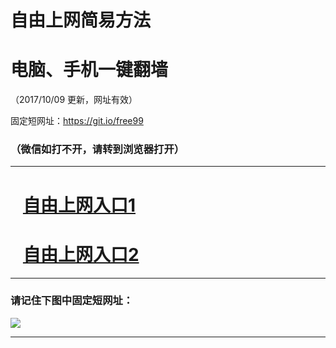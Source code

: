 ﻿# 自由上网简易方法

# 电脑、手机一键翻墙

（2017/10/09 更新，网址有效）

固定短网址：https://git.io/free99

### （微信如打不开，请转到浏览器打开）


***





# &nbsp;&nbsp; <a href="http://ft194199555.fwq-tz-1001.info/fwqtz01.html?t=1009001441 " target="_blank">自由上网入口1</a>
# &nbsp;&nbsp; <a href="http://ft806725114.fwq-tz-1002.info/fwqtz02.html?t=100900115920 " target="_blank">自由上网入口2</a>
***

### 请记住下图中固定短网址：

<img src="https://s3-us-west-2.amazonaws.com/fwq-1001/yjfq-20170905okok.png" /> 


***

